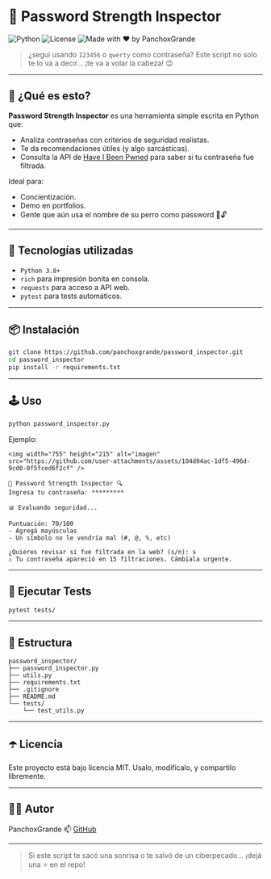 
# 🔐 Password Strength Inspector

![Python](https://img.shields.io/badge/Python-3.8%2B-blue)
![License](https://img.shields.io/badge/license-MIT-green)
![Made with ❤️ by PanchoxGrande](https://img.shields.io/badge/made%20by-PanchoxGrande-red)

> ¿segui usando `123456` o `qwerty` como contraseña? Este script no solo te lo va a decir… ¡te va a volar la cabeza! 😉

---

## 🚀 ¿Qué es esto?

**Password Strength Inspector** es una herramienta simple escrita en Python que:
- Analiza contraseñas con criterios de seguridad realistas.
- Te da recomendaciones útiles (y algo sarcásticas).
- Consulta la API de [Have I Been Pwned](https://haveibeenpwned.com/) para saber si tu contraseña fue filtrada.

Ideal para:
- Concientización.
- Demo en portfolios.
- Gente que aún usa el nombre de su perro como password 🐶🔓

---

## 🧰 Tecnologías utilizadas

- `Python 3.8+`
- `rich` para impresión bonita en consola.
- `requests` para acceso a API web.
- `pytest` para tests automáticos.

---

## 📦 Instalación

```bash
git clone https://github.com/panchoxgrande/password_inspector.git
cd password_inspector
pip install -r requirements.txt
````

---

## 🕹️ Uso

```bash
python password_inspector.py
```

Ejemplo:

```
<img width="755" height="215" alt="imagen" src="https://github.com/user-attachments/assets/104d04ac-1df5-496d-9cd0-0f5fced6f2cf" />

🔐 Password Strength Inspector 🔍
Ingresa tu contraseña: *********

📊 Evaluando seguridad...

Puntuación: 70/100
- Agregá mayúsculas
- Un símbolo no le vendría mal (#, @, %, etc)

¿Quieres revisar si fue filtrada en la web? (s/n): s
⚠️ Tu contraseña apareció en 15 filtraciones. Cámbiala urgente.
```

---

## 🧪 Ejecutar Tests

```bash
pytest tests/
```

---

## 📁 Estructura

```
password_inspector/
├── password_inspector.py
├── utils.py
├── requirements.txt
├── .gitignore
├── README.md
└── tests/
    └── test_utils.py
```

---

## ☂️ Licencia

Este proyecto está bajo licencia MIT. Usalo, modificalo, y compartilo libremente.

---

## 🙋‍♂️ Autor

PanchoxGrande
📫 [GitHub](https://github.com/panchoxgrande)

---

> Si este script te sacó una sonrisa o te salvó de un ciberpecado… ¡dejá una ⭐ en el repo!

```
